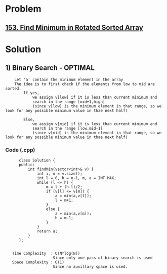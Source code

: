 # Problem

## [153. Find Minimum in Rotated Sorted Array](https://leetcode.com/problems/find-minimum-in-rotated-sorted-array/)
  
 
# Solution  

## 1) Binary Search - OPTIMAL

        Let 'a' contain the minimum element in the array
        The idea is to first check if the elements from low to mid are sorted.
            If yes,  
                we assign v[low] if it is less than current minimum and
                search in the range [mid+1,high]  
                (since v[low] is the minimum element in that range, so we look for any possible minimum value in thae next half)
                
            Else, 
                we assign v[mid] if it is less than current minimum and
                search in the range [low,mid-1]  
                (since v[mid] is the minimum element in that range, so we look for any possible minimum value in thae next half)
        
     
   ### Code (.cpp)
   
          class Solution {
          public:
              int findMin(vector<int>& v) {
                  int i, n = v.size();
                  int l = 0, h = n-1, m, a = INT_MAX;
                  while (l <= h) {
                      m = l + (h-l)/2;
                      if (v[l] <= v[m]) {
                          a = min(a,v[l]);
                          l = m+1;
                      }
                      else {
                          a = min(a,v[m]);
                          h = m-1;
                      }
                  }
                  return a;
              }
          };
          
          
       Time Complexity  : O(N*log(N)) 
                         Since only one pass of binary search is used
       Space Complexity : O(1)
                         Since no auxillary space is used.
